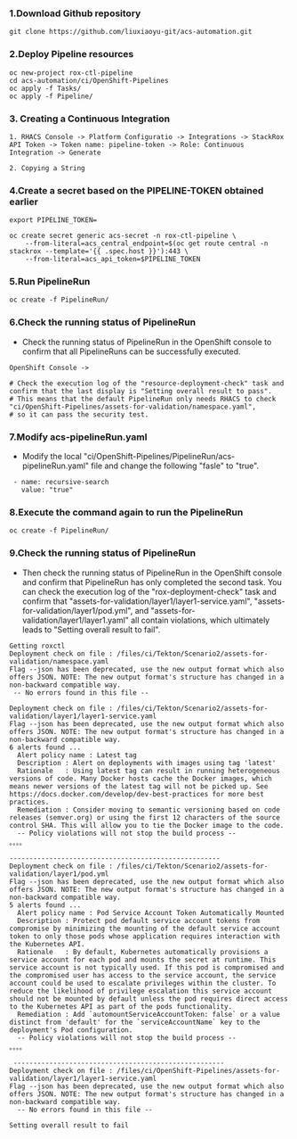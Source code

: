 
### 1.Download Github repository
~~~
git clone https://github.com/liuxiaoyu-git/acs-automation.git
~~~

### 2.Deploy Pipeline resources
~~~
oc new-project rox-ctl-pipeline
cd acs-automation/ci/OpenShift-Pipelines
oc apply -f Tasks/
oc apply -f Pipeline/
~~~

### 3. Creating a Continuous Integration
~~~
1. RHACS Console -> Platform Configuratio -> Integrations -> StackRox API Token -> Token name: pipeline-token -> Role: Continuous Integration -> Generate

2. Copying a String
~~~ 

### 4.Create a secret based on the PIPELINE-TOKEN obtained earlier
~~~
export PIPELINE_TOKEN=

oc create secret generic acs-secret -n rox-ctl-pipeline \
	--from-literal=acs_central_endpoint=$(oc get route central -n stackrox --template='{{ .spec.host }}'):443 \
	--from-literal=acs_api_token=$PIPELINE_TOKEN
~~~

### 5.Run PipelineRun
~~~
oc create -f PipelineRun/
~~~

### 6.Check the running status of PipelineRun
* Check the running status of PipelineRun in the OpenShift console to confirm that all PipelineRuns can be successfully executed.
~~~
OpenShift Console ->

# Check the execution log of the "resource-deployment-check" task and confirm that the last display is "Setting overall result to pass".
# This means that the default PipelineRun only needs RHACS to check "ci/OpenShift-Pipelines/assets-for-validation/namespace.yaml",
# so it can pass the security test.
~~~

### 7.Modify acs-pipelineRun.yaml
* Modify the local "ci/OpenShift-Pipelines/PipelineRun/acs-pipelineRun.yaml" file and change the following "fasle" to "true".
~~~
 - name: recursive-search
   value: "true"
~~~

### 8.Execute the command again to run the PipelineRun
~~~
oc create -f PipelineRun/
~~~

### 9.Check the running status of PipelineRun
* Then check the running status of PipelineRun in the OpenShift console and confirm that PipelineRun has only completed the second task. You can check the execution log of the "rox-deployment-check" task and confirm that "assets-for-validation/layer1/layer1-service.yaml", "assets-for-validation/layer1/pod.yml", and "assets-for-validation/layer1/layer1.yaml" all contain violations, which ultimately leads to "Setting overall result to fail".
~~~
Getting roxctl
Deployment check on file : /files/ci/Tekton/Scenario2/assets-for-validation/namespace.yaml
Flag --json has been deprecated, use the new output format which also offers JSON. NOTE: The new output format's structure has changed in a non-backward compatible way.
 -- No errors found in this file --
 
Deployment check on file : /files/ci/Tekton/Scenario2/assets-for-validation/layer1/layer1-service.yaml
Flag --json has been deprecated, use the new output format which also offers JSON. NOTE: The new output format's structure has changed in a non-backward compatible way.
6 alerts found ...
  Alert policy name : Latest tag
  Description : Alert on deployments with images using tag 'latest'
  Rationale   : Using latest tag can result in running heterogeneous versions of code. Many Docker hosts cache the Docker images, which means newer versions of the latest tag will not be picked up. See https://docs.docker.com/develop/dev-best-practices for more best practices.
  Remediation : Consider moving to semantic versioning based on code releases (semver.org) or using the first 12 characters of the source control SHA. This will allow you to tie the Docker image to the code.
  -- Policy violations will not stop the build process --
。。。。

-----------------------------------------------------
Deployment check on file : /files/ci/Tekton/Scenario2/assets-for-validation/layer1/pod.yml
Flag --json has been deprecated, use the new output format which also offers JSON. NOTE: The new output format's structure has changed in a non-backward compatible way.
5 alerts found ...
  Alert policy name : Pod Service Account Token Automatically Mounted
  Description : Protect pod default service account tokens from compromise by minimizing the mounting of the default service account token to only those pods whose application requires interaction with the Kubernetes API.
  Rationale   : By default, Kubernetes automatically provisions a service account for each pod and mounts the secret at runtime. This service account is not typically used. If this pod is compromised and the compromised user has access to the service account, the service account could be used to escalate privileges within the cluster. To reduce the likelihood of privilege escalation this service account should not be mounted by default unless the pod requires direct access to the Kubernetes API as part of the pods functionality.
  Remediation : Add `automountServiceAccountToken: false` or a value distinct from 'default' for the `serviceAccountName` key to the deployment's Pod configuration.
  -- Policy violations will not stop the build process --
。。。。

 -----------------------------------------------------
Deployment check on file : /files/ci/OpenShift-Pipelines/assets-for-validation/layer1/layer1-service.yaml
Flag --json has been deprecated, use the new output format which also offers JSON. NOTE: The new output format's structure has changed in a non-backward compatible way.
  -- No errors found in this file --

Setting overall result to fail
~~~

